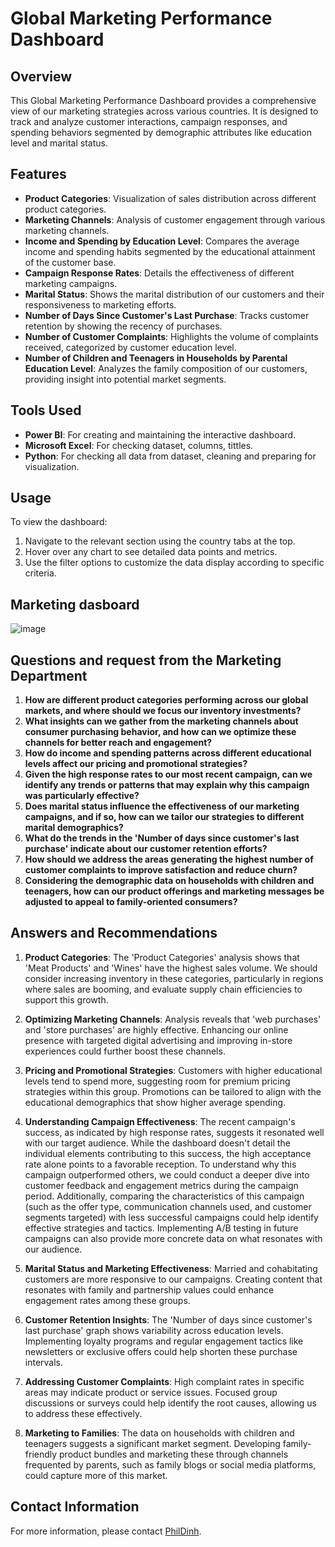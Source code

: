 # Global Marketing Performance Dashboard

## Overview

This Global Marketing Performance Dashboard provides a comprehensive view of our marketing strategies across various countries. It is designed to track and analyze customer interactions, campaign responses, and spending behaviors segmented by demographic attributes like education level and marital status.

## Features

- **Product Categories**: Visualization of sales distribution across different product categories.
- **Marketing Channels**: Analysis of customer engagement through various marketing channels.
- **Income and Spending by Education Level**: Compares the average income and spending habits segmented by the educational attainment of the customer base.
- **Campaign Response Rates**: Details the effectiveness of different marketing campaigns.
- **Marital Status**: Shows the marital distribution of our customers and their responsiveness to marketing efforts.
- **Number of Days Since Customer's Last Purchase**: Tracks customer retention by showing the recency of purchases.
- **Number of Customer Complaints**: Highlights the volume of complaints received, categorized by customer education level.
- **Number of Children and Teenagers in Households by Parental Education Level**: Analyzes the family composition of our customers, providing insight into potential market segments.


## Tools Used

- **Power BI**: For creating and maintaining the interactive dashboard.
- **Microsoft Excel**: For checking dataset, columns, tittles.
- **Python**: For checking all data from dataset, cleaning and preparing for visualization.

## Usage

To view the dashboard:
1. Navigate to the relevant section using the country tabs at the top.
2. Hover over any chart to see detailed data points and metrics.
3. Use the filter options to customize the data display according to specific criteria.

## Marketing dasboard
![image](https://github.com/user-attachments/assets/efbb1d38-eabf-4d5c-a49f-2e0937950616)



## Questions and request from the Marketing Department

1. **How are different product categories performing across our global markets, and where should we focus our inventory investments?**
2. **What insights can we gather from the marketing channels about consumer purchasing behavior, and how can we optimize these channels for better reach and engagement?**
3. **How do income and spending patterns across different educational levels affect our pricing and promotional strategies?**
4. **Given the high response rates to our most recent campaign, can we identify any trends or patterns that may explain why this campaign was particularly effective?**
5. **Does marital status influence the effectiveness of our marketing campaigns, and if so, how can we tailor our strategies to different marital demographics?**
6. **What do the trends in the 'Number of days since customer's last purchase' indicate about our customer retention efforts?**
7. **How should we address the areas generating the highest number of customer complaints to improve satisfaction and reduce churn?**
8. **Considering the demographic data on households with children and teenagers, how can our product offerings and marketing messages be adjusted to appeal to family-oriented consumers?**

## Answers and Recommendations

1. **Product Categories**: The 'Product Categories' analysis shows that 'Meat Products' and 'Wines' have the highest sales volume. We should consider increasing inventory in these categories, particularly in regions where sales are booming, and evaluate supply chain efficiencies to support this growth.

2. **Optimizing Marketing Channels**: Analysis reveals that 'web purchases' and 'store purchases' are highly effective. Enhancing our online presence with targeted digital advertising and improving in-store experiences could further boost these channels. 

3. **Pricing and Promotional Strategies**: Customers with higher educational levels tend to spend more, suggesting room for premium pricing strategies within this group. Promotions can be tailored to align with the educational demographics that show higher average spending.

4. **Understanding Campaign Effectiveness**: The recent campaign's success, as indicated by high response rates, suggests it resonated well with our target audience. While the dashboard doesn't detail the individual elements contributing to this success, the high acceptance rate alone points to a favorable reception. To understand why this campaign outperformed others, we could conduct a deeper dive into customer feedback and engagement metrics during the campaign period. Additionally, comparing the characteristics of this campaign (such as the offer type, communication channels used, and customer segments targeted) with less successful campaigns could help identify effective strategies and tactics. Implementing A/B testing in future campaigns can also provide more concrete data on what resonates with our audience.

5. **Marital Status and Marketing Effectiveness**: Married and cohabitating customers are more responsive to our campaigns. Creating content that resonates with family and partnership values could enhance engagement rates among these groups.

6. **Customer Retention Insights**: The 'Number of days since customer's last purchase' graph shows variability across education levels. Implementing loyalty programs and regular engagement tactics like newsletters or exclusive offers could help shorten these purchase intervals.

7. **Addressing Customer Complaints**: High complaint rates in specific areas may indicate product or service issues. Focused group discussions or surveys could help identify the root causes, allowing us to address these effectively.

8. **Marketing to Families**: The data on households with children and teenagers suggests a significant market segment. Developing family-friendly product bundles and marketing these through channels frequented by parents, such as family blogs or social media platforms, could capture more of this market.




## Contact Information

For more information, please contact [PhilDinh](phildinhdata@gmail.com).
